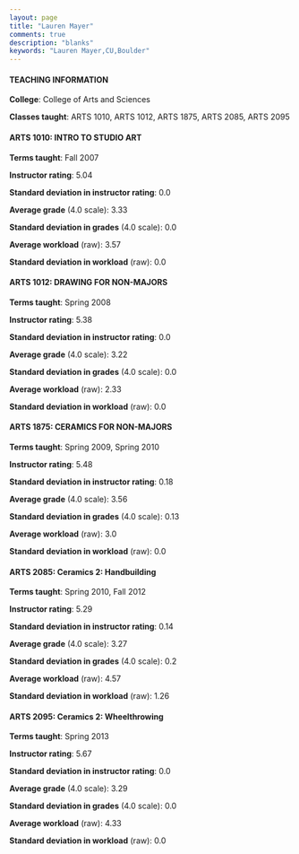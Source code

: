 ```yaml
---
layout: page
title: "Lauren Mayer" 
comments: true
description: "blanks"
keywords: "Lauren Mayer,CU,Boulder"
---
```

<head>
<script src="https://ajax.googleapis.com/ajax/libs/jquery/2.1.3/jquery.min.js"></script>
<script src="https://dl.dropboxusercontent.com/s/pc42nxpaw1ea4o9/highcharts.js?dl=0"></script>
<!-- <script src="../assets/js/highcharts.js"></script> -->
<style type="text/css">@font-face {
	font-family: "Bebas Neue";
	src: url(https://www.filehosting.org/file/details/544349/BebasNeue Regular.otf) format("opentype");
	}
	h1.Bebas { 
		font-family: "Bebas Neue", Verdana, Tahoma;
	}
</style>
</head>
	   
#### TEACHING INFORMATION

**College**: College of Arts and Sciences

**Classes taught**: ARTS 1010, ARTS 1012, ARTS 1875, ARTS 2085, ARTS 2095

#### ARTS 1010: INTRO TO STUDIO ART

**Terms taught**: Fall 2007

**Instructor rating**: 5.04

**Standard deviation in instructor rating**: 0.0

**Average grade** (4.0 scale): 3.33

**Standard deviation in grades** (4.0 scale): 0.0

**Average workload** (raw): 3.57

**Standard deviation in workload** (raw): 0.0

#### ARTS 1012: DRAWING FOR NON-MAJORS

**Terms taught**: Spring 2008

**Instructor rating**: 5.38

**Standard deviation in instructor rating**: 0.0

**Average grade** (4.0 scale): 3.22

**Standard deviation in grades** (4.0 scale): 0.0

**Average workload** (raw): 2.33

**Standard deviation in workload** (raw): 0.0

#### ARTS 1875: CERAMICS FOR NON-MAJORS

**Terms taught**: Spring 2009, Spring 2010

**Instructor rating**: 5.48

**Standard deviation in instructor rating**: 0.18

**Average grade** (4.0 scale): 3.56

**Standard deviation in grades** (4.0 scale): 0.13

**Average workload** (raw): 3.0

**Standard deviation in workload** (raw): 0.0

#### ARTS 2085: Ceramics 2: Handbuilding

**Terms taught**: Spring 2010, Fall 2012

**Instructor rating**: 5.29

**Standard deviation in instructor rating**: 0.14

**Average grade** (4.0 scale): 3.27

**Standard deviation in grades** (4.0 scale): 0.2

**Average workload** (raw): 4.57

**Standard deviation in workload** (raw): 1.26

#### ARTS 2095: Ceramics 2: Wheelthrowing

**Terms taught**: Spring 2013

**Instructor rating**: 5.67

**Standard deviation in instructor rating**: 0.0

**Average grade** (4.0 scale): 3.29

**Standard deviation in grades** (4.0 scale): 0.0

**Average workload** (raw): 4.33

**Standard deviation in workload** (raw): 0.0

